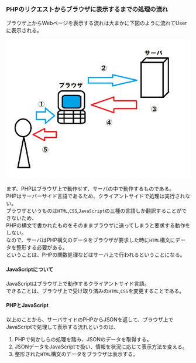 ﻿### PHPのリクエストからブラウザに表示するまでの処理の流れ

ブラウザ上からWebページを表示する流れは大まかに下図のように流れてUserに表示される。  

![Querypng](Photo/querypng.png)  

まず、PHPはブラウザ上で動作せず、サーバの中で動作するものである。  
PHPはサーバーサイド言語であるため、クライアントサイドで処理は実行されない。  
ブラウザというものは`HTML`,`CSS`,`JavaScript`の三種の言語しか翻訳することができないため、  
PHPの構文で書かれたものをそのままブラウザに送ってしまうと要求する動作をしない。  
なので、サーバはPHP構文のデータをブラウザが要求した時に`HTML`構文にデータを整形する必要がある。  
ということは、PHPの関数処理などはサーバ上で行われるということになる。

#### JavaScriptについて

JavaScriptはブラウザ上で動作するクライアントサイド言語。  
できることは、ブラウザ上で受け取り済みの`HTML`,`CSS`を変更することである。  

#### PHPとJavaScript

以上のことから、サーバサイドのPHPからJSONを返して、ブラウザ上でJavaScriptで処理して表示する流れというのは、  
1. PHPで何かしらの処理を踏み、JSONのデータを取得する。  
2. JSONデータをJavaScriptで扱い、情報を状況に応じて表示方法を変える。  
3. 整形された`HTML`構文のデータをブラウザは表示する。


